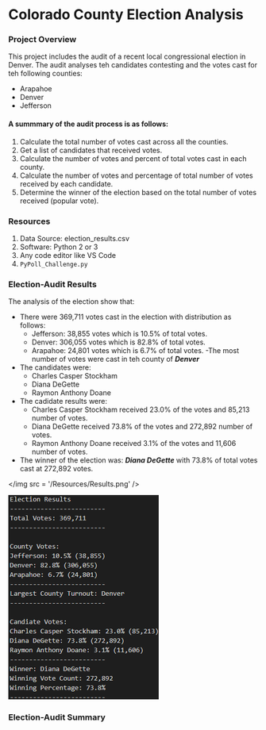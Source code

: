 # Colorado County Election Analysis

### Project Overview
This project includes the audit of  a recent local congressional election in Denver. The audit analyses teh candidates contesting and the votes cast for teh following counties:
 - Arapahoe
 - Denver
 - Jefferson
 #### A summmary of the audit process is as follows:
 1. Calculate the total number of votes cast across all the counties.
 2. Get a list of candidates that received votes. 
 3. Calculate the number of votes and percent of total votes cast in each  county. 
 4. Calculate the number of votes and percentage of total number of votes received by each candidate. 
 5. Determine the winner of the election based on the total number of votes received (popular vote).

 ### Resources
1.  Data Source: election_results.csv
2. Software: Python 2 or 3
3. Any code editor like VS Code
4. `PyPoll_Challenge.py`

### Election-Audit Results
The analysis of the election show that:
 - There were 369,711 votes cast in the election with distribution as follows:
   - Jefferson: 38,855 votes which is 10.5% of total votes.
   - Denver: 306,055 votes which is 82.8% of total votes.
   - Arapahoe: 24,801 votes which is 6.7% of total votes.
 -The most number of votes were cast in teh county of ***Denver***
 - The candidates were:
   - Charles Casper Stockham
   - Diana DeGette
   - Raymon Anthony Doane
 - The cadidate results were:
   - Charles Casper Stockham received 23.0% of the votes and 85,213 number of votes.
   - Diana DeGette received 73.8% of the votes and 272,892 number of votes.
   - Raymon Anthony Doane received 3.1% of the votes and 11,606 number of votes.
 - The winner of the election was: ***Diana DeGette*** with 73.8% of total votes cast at 272,892 votes. 

</img src = '/Resources/Results.png' />

![Results](/Resources/Results.png)


### Election-Audit Summary



